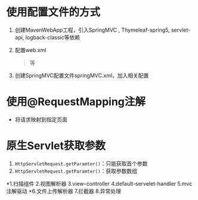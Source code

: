 # 使用配置文件的方式

1. 创建MavenWebApp工程，引入SpringMVC , Thymeleaf-spring5, servlet-api, logback-classic等依赖

2. 配置web.xml

   > <servlet> <servlet-mapping>等

3. 创建SpringMVC配置文件springMVC.xml，加入相关配置



# 使用@RequestMapping注解

- 将请求映射到指定页面



# 原生Servlet获取参数

1. `HttpServletRequest.getParamter()`：只能获取首个参数
2. `HttpServletRequest.getParamter()`：获取参数数组



*1.扫描组件 2.视图解析器 3.view-controller 4.default-servelet-handler 5.mvc注解驱动 
*6.文件上传解析器 7.拦截器 8.异常处理